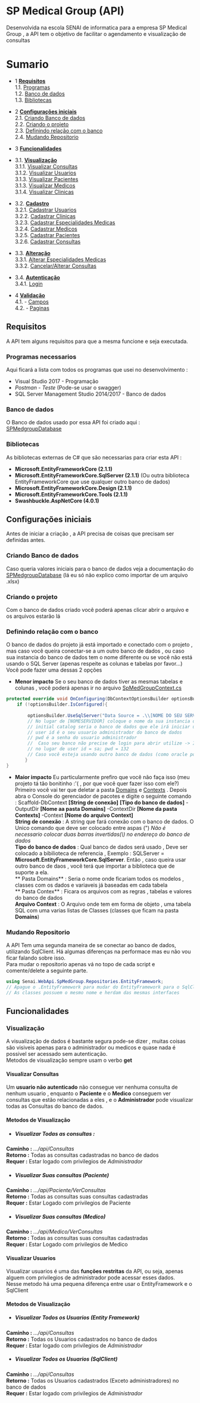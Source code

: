 # SP Medical Group (API)  
Desenvolvida na escola SENAI de informatica para a empresa SP Medical Group , a API tem o objetivo de facilitar o agendamento e visualização de consultas  
# Sumario

- 1 **[Requisitos](#Requisitos)**  
   1.1. [Programas](#Programas)  
   1.2. [Banco de dados](#Banco-de-dados)  
   1.3. [Bibliotecas](#Bibliotecas)  
   
- 2 **[Configurações iniciais](#Configurações-iniciais)**  
 2.1. [Criando Banco de dados](#Criando-banco-de-dados)  
 2.2. [Criando o projeto](#Criando-o-projeto)  
 2.3. [Definindo relação com o banco](#Definindo-relação-com-o-banco)  
 2.4. [Mudando Repositorio](#Mudando-Repositorio)  
 
- 3 **[Funcionalidades](#Funcionalidades)**  

 - 3.1. **[Visualização](#Visualização)**  
 3.1.1. [Visualizar Consultas](#Visualizar-Consultas)  
 3.1.2. [Visualizar Usuarios](#Visualizar-Usuarios)  
 3.1.3. [Visualizar Pacientes](#Visualizar-Pacientes)  
 3.1.3. [Visualizar Medicos](#Visualizar-Medicos)  
 3.1.4. [Visualizar Clinicas](#Visualizar-Clinicas)  
 
 - 3.2. **[Cadastro](#Cadastro)**  
 3.2.1. [Cadastrar Usuarios](#Cadastrar-Usuarios)  
 3.2.2. [Cadastrar Clinicas](#Cadastrar-Clinicas)  
 3.2.3. [Cadastrar Especialidades Medicas](#Cadastrar-Especialidades-Medicas)  
 3.2.4. [Cadastrar Medicos](#Cadastrar-Medicos)  
 3.2.5. [Cadastrar Pacientes](#Cadastrar-Pacientes)  
 3.2.6. [Cadastrar Consultas](#Cadastrar-Consultas)  
 
 - 3.3. **[Alteração](#Alteração)**  
 3.3.1. [Alterar Especialidades Medicas](#Alterar-Especialidades-Medicas)  
 3.3.2. [Cancelar/Alterar Consultas](#Cancelar-Consultas)  
 
 - 3.4. **[Autenticação](#Autenticação)**  
 3.4.1. [Login](#Login) 
  
- 4 **[Validação](#Validação)**  
 4.1. - [Campos](#Campos)  
 4.2. - [Paginas](#Paginas)  

## Requisitos  
A API tem alguns requisitos para que a mesma funcione e seja executada.  

### Programas necessarios
Aqui ficará a lista com todos os programas que usei no desenvolvimento : 
- Visual Studio 2017 - Programação  
- _Postman - Teste_ (Pode-se usar o swagger)  
- SQL Server Management Studio 2014/2017 - Banco de dados  

### Banco de dados  
O Banco de dados usado por essa API foi criado aqui : [SPMedgroupDatabase](https://github.com/Chingling152/SQL-SPMedgroup) 

### Bibliotecas 
As bibliotecas externas de C# que são necessarias para criar esta API : 
- **Microsoft.EntityFrameworkCore (2.1.1)**  
- **Microsoft.EntityFrameworkCore.SqlServer (2.1.1)** (Ou outra biblioteca EntityFrameworkCore que use qualquer outro banco de dados)  
- **Microsoft.EntityFrameworkCore.Design (2.1.1)**  
- **Microsoft.EntityFrameworkCore.Tools (2.1.1)**  
- **Swashbuckle.AspNetCore (4.0.1)**  

## Configurações iniciais  
Antes de iniciar a criação , a API precisa de coisas que precisam ser definidas antes.
 ### Criando Banco de dados
 Caso queria valores iniciais para o banco de dados veja a documentação do [SPMedgroupDatabase](https://github.com/Chingling152/SQL-SPMedgroup) (lá eu só não explico como importar de um arquivo .xlsx)  
 ### Criando o projeto
 Com o banco de dados criado você poderá apenas clicar abrir o arquivo e os arquivos estarão lá  

 ### Definindo relação com o banco  
O banco de dados do projeto já está importado e conectado com o projeto , mas caso você queira conectar-se a um outro banco de dados , ou caso sua instancia do banco de dados tem o nome diferente ou se você não está usando o SQL Server (apenas respeite as colunas e tabelas por favor...)
Você pode fazer uma dessas 2 opções  
- **Menor impacto**
Se o seu banco de dados tiver as mesmas tabelas e colunas , você poderá apenas ir no arquivo [SpMedGroupContext.cs](#https://github.com/Chingling152/WebApi-SPMedGroup/blob/master/Senai.WebApi.SpMedGroup/Contexts/SpMedGroupContext.cs)  

```csharp
protected override void OnConfiguring(DbContextOptionsBuilder optionsBuilder){
 	if (!optionsBuilder.IsConfigured){
	
 		optionsBuilder.UseSqlServer("Data Source = .\\[NOME DO SEU SERVIDOR]; initial catalog = SENAI_SP_MEDGROUP;user id = sa ; pwd = 132");
		// No lugar de [NOMESERVIDOR] coloque o nome da sua instancia do SQL Server 
		// initial catalog seria o banco de dados que ele irá iniciar usando
		// user id é o seu usuario administrador do banco de dados
		// pwd é a senha do usuario administrador 
		//  Caso seu banco não precise de login para abrir utilize -> Integrated Security=SSPI 
		// no lugar de user id = sa; pwd = 132
		// Caso você esteja usando outro banco de dados (como oracle por exemplo) apenas mude o UseSqlServer par UseOracle (ah, e instale a biblioteca pra que funcione , não vou ter que te ensinar tudo né? ;-;)
       }
}
```
- **Maior impacto**
Eu particularmente prefiro que você não faça isso (meu projeto tá tão bonitinho :'( , por que você quer fazer isso com ele?)  
Primeiro você vai ter que deletar a pasta [Domains](#) e [Contexts](#) . Depois abra o Console do gerenciador de pacotes e digite o seguinte comando : 
Scaffold-DbContext **[String de conexão]** **[Tipo do banco de dados]** -OutputDir **[Nome aa pasta Domains]** -ContextDir **[Nome da pasta Contexts]** -Context **[Nome do arquivo Context]**  
**String de conexão** : A string que fará conexão com o banco de dados. O Unico comando que deve ser colocado entre aspas (") *Não é necessario colocar duas barras invertidas(\\) no endereço do banco de dados*  
**Tipo do banco de dados** : Qual banco de dados será usado , Deve ser colocado a bibilioteca de referencia , Exemplo : SQLServer = **Microsoft.EntityFrameworkCore.SqlServer**.
Então , caso queira usar outro banco de daos , você terá que importar a biblioteca que de suporte a ela.  
** Pasta Domains** : Seria o nome onde ficariam todos os modelos , classes com os dados e variaveis já baseadas em cada tabela  
** Pasta Contex** : Ficara os arquivos com as regras , tabelas e valores do banco de dados  
**Arquivo Context** : O Arquivo onde tem em forma de objeto , uma tabela SQL com uma varias listas de Classes (classes que ficam na pasta **Domains**)  

### Mudando Repositorio  
A API Tem uma segunda maneira de se conectar ao banco de dados, utilizando SqlClient. Há algumas diferenças na performace mas eu não vou ficar falando sobre isso.   
Para mudar o repositorio apenas vá no topo de cada script e comente/delete a seguinte parte.  
``` csharp
using Senai.WebApi.SpMedGroup.Repositories.EntityFramework;
// Apague o .EntityFramework para mudar do EntityFramework para o SqlClient
// As classes possuem o mesmo nome e herdam das mesmas interfaces
```
## Funcionalidades  

### Visualização  
A visualização de dados é bastante segura pode-se dizer , muitas coisas são visiveis apenas para o administrador ou medicos e quase nada é possivel ser acessado sem autenticação.  
Metodos de visualização sempre usam o verbo **get**
#### Visualizar Consultas  
Um **usuario não autenticado** não consegue ver nenhuma consulta de nenhum usuario , enquanto o **Paciente** e o **Medico** conseguem ver consultas que estão relacionadas a eles , e o **Administrador** pode visualizar todas as Consultas do banco de dados.  
#### Metodos de Visualização  
- ##### Visualizar Todas as consultas : 
**Caminho :** *.../api/Consultas*  
**Retorno :** Todas as consultas cadastradas no banco de dados  
**Requer  :** Estar logado com privilegios de *Administrador*  

- ##### Visualizar Suas consultas (Paciente)  
**Caminho :** *.../api/Paciente/VerConsultas*  
**Retorno :** Todas as consultas suas consultas cadastradas  
**Requer  :** Estar Logado com privilegios de Paciente  

- ##### Visualizar Suas consultas (Medico)  
**Caminho :** *.../api/Medico/VerConsultas*  
**Retorno :** Todas as consultas suas consultas cadastradas  
**Requer  :** Estar Logado com privilegios de Medico  

#### Visualizar Usuarios  
Visualizar usuarios é uma das **funções restritas** da API, ou seja, apenas alguem com privilegios de administrador pode acessar esses dados.  
Nesse metodo há uma pequena diferença entre usar o EntityFramework e o SqlClient
#### Metodos de Visualização  
- ##### Visualizar Todos os Usuarios (Entity Framework)  
**Caminho :** *.../api/Consultas*  
**Retorno :** Todas os Usuarios cadastrados no banco de dados  
**Requer  :** Estar logado com privilegios de *Administrador*  
- ##### Visualizar Todos os Usuarios (SqlClient)  
**Caminho :** *.../api/Consultas*  
**Retorno :** Todas os Usuarios cadastrados (Exceto administradores) no banco de dados  
**Requer  :** Estar logado com privilegios de *Administrador*  